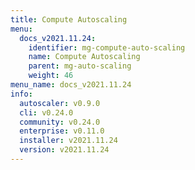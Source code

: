 ```yaml
---
title: Compute Autoscaling
menu:
  docs_v2021.11.24:
    identifier: mg-compute-auto-scaling
    name: Compute Autoscaling
    parent: mg-auto-scaling
    weight: 46
menu_name: docs_v2021.11.24
info:
  autoscaler: v0.9.0
  cli: v0.24.0
  community: v0.24.0
  enterprise: v0.11.0
  installer: v2021.11.24
  version: v2021.11.24
---
```


